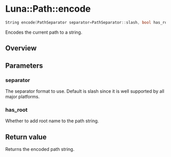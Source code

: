 # Luna::Path::encode

```c++
String encode(PathSeparator separator=PathSeparator::slash, bool has_root=true) const
```

Encodes the current path to a string. 

## Overview


## Parameters
### separator
The separator format to use. Default is slash since it is well supported by all major platforms. 

### has_root
Whether to add root name to the path string. 

## Return value
Returns the encoded path string. 

